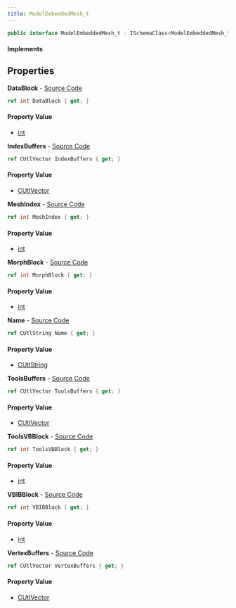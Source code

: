 ```yaml
---
title: ModelEmbeddedMesh_t
---
```


```csharp
public interface ModelEmbeddedMesh_t : ISchemaClass<ModelEmbeddedMesh_t>, ISchemaField, ISchemaClass, INativeHandle
```

#### Implements

## Properties

**DataBlock** - [Source Code](https://github.com/swiftly-solution/swiftlys2/blob/master/managed/src/SwiftlyS2.Generated/Schemas/Interfaces/ModelEmbeddedMesh_t.cs#L20)

```csharp
ref int DataBlock { get; }
```

#### Property Value

- [int](https://learn.microsoft.com/dotnet/api/system.int32)

**IndexBuffers** - [Source Code](https://github.com/swiftly-solution/swiftlys2/blob/master/managed/src/SwiftlyS2.Generated/Schemas/Interfaces/ModelEmbeddedMesh_t.cs#L28)

```csharp
ref CUtlVector IndexBuffers { get; }
```

#### Property Value

- [CUtlVector](/docs/api/shared/natives/cutlvector)

**MeshIndex** - [Source Code](https://github.com/swiftly-solution/swiftlys2/blob/master/managed/src/SwiftlyS2.Generated/Schemas/Interfaces/ModelEmbeddedMesh_t.cs#L18)

```csharp
ref int MeshIndex { get; }
```

#### Property Value

- [int](https://learn.microsoft.com/dotnet/api/system.int32)

**MorphBlock** - [Source Code](https://github.com/swiftly-solution/swiftlys2/blob/master/managed/src/SwiftlyS2.Generated/Schemas/Interfaces/ModelEmbeddedMesh_t.cs#L22)

```csharp
ref int MorphBlock { get; }
```

#### Property Value

- [int](https://learn.microsoft.com/dotnet/api/system.int32)

**Name** - [Source Code](https://github.com/swiftly-solution/swiftlys2/blob/master/managed/src/SwiftlyS2.Generated/Schemas/Interfaces/ModelEmbeddedMesh_t.cs#L16)

```csharp
ref CUtlString Name { get; }
```

#### Property Value

- [CUtlString](/docs/api/shared/natives/cutlstring)

**ToolsBuffers** - [Source Code](https://github.com/swiftly-solution/swiftlys2/blob/master/managed/src/SwiftlyS2.Generated/Schemas/Interfaces/ModelEmbeddedMesh_t.cs#L31)

```csharp
ref CUtlVector ToolsBuffers { get; }
```

#### Property Value

- [CUtlVector](/docs/api/shared/natives/cutlvector)

**ToolsVBBlock** - [Source Code](https://github.com/swiftly-solution/swiftlys2/blob/master/managed/src/SwiftlyS2.Generated/Schemas/Interfaces/ModelEmbeddedMesh_t.cs#L35)

```csharp
ref int ToolsVBBlock { get; }
```

#### Property Value

- [int](https://learn.microsoft.com/dotnet/api/system.int32)

**VBIBBlock** - [Source Code](https://github.com/swiftly-solution/swiftlys2/blob/master/managed/src/SwiftlyS2.Generated/Schemas/Interfaces/ModelEmbeddedMesh_t.cs#L33)

```csharp
ref int VBIBBlock { get; }
```

#### Property Value

- [int](https://learn.microsoft.com/dotnet/api/system.int32)

**VertexBuffers** - [Source Code](https://github.com/swiftly-solution/swiftlys2/blob/master/managed/src/SwiftlyS2.Generated/Schemas/Interfaces/ModelEmbeddedMesh_t.cs#L25)

```csharp
ref CUtlVector VertexBuffers { get; }
```

#### Property Value

- [CUtlVector](/docs/api/shared/natives/cutlvector)

